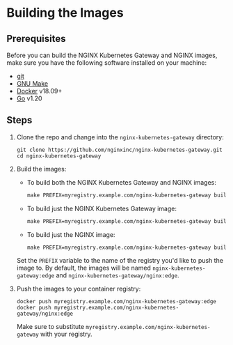# Building the Images

## Prerequisites

Before you can build the NGINX Kubernetes Gateway and NGINX images, make sure you have the following software
installed on your machine:

- [git](https://git-scm.com/)
- [GNU Make](https://www.gnu.org/software/software.html)
- [Docker](https://www.docker.com/) v18.09+
- [Go](https://go.dev/doc/install) v1.20

## Steps

1. Clone the repo and change into the `nginx-kubernetes-gateway` directory:

   ```shell
   git clone https://github.com/nginxinc/nginx-kubernetes-gateway.git
   cd nginx-kubernetes-gateway
   ```

1. Build the images:
   - To build both the NGINX Kubernetes Gateway and NGINX images:

      ```makefile
      make PREFIX=myregistry.example.com/nginx-kubernetes-gateway build-images
      ```

   - To build just the NGINX Kubernetes Gateway image:

     ```makefile
     make PREFIX=myregistry.example.com/nginx-kubernetes-gateway build-nkg-image
     ```

   - To build just the NGINX image:

     ```makefile
     make PREFIX=myregistry.example.com/nginx-kubernetes-gateway build-nginx-image
     ```

   Set the `PREFIX` variable to the name of the registry you'd like to push the image to. By default, the images will be
   named `nginx-kubernetes-gateway:edge` and `nginx-kubernetes-gateway/nginx:edge`.

1. Push the images to your container registry:

   ```shell
   docker push myregistry.example.com/nginx-kubernetes-gateway:edge
   docker push myregistry.example.com/nginx-kubernetes-gateway/nginx:edge
   ```

   Make sure to substitute `myregistry.example.com/nginx-kubernetes-gateway` with your registry.
